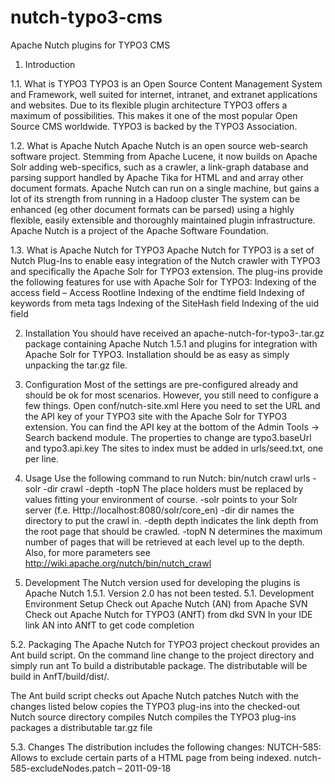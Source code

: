 nutch-typo3-cms
===============

Apache Nutch plugins for TYPO3 CMS

1. Introduction

1.1. What is TYPO3
TYPO3 is an Open Source Content Management System and Framework, well suited for internet, intranet, and extranet applications and websites. Due to its flexible plugin architecture TYPO3 offers a maximum of possibilities. This makes it one of the most popular Open Source CMS worldwide.
TYPO3 is backed by the TYPO3 Association.

1.2. What is Apache Nutch
Apache Nutch is an open source web-search software project. Stemming from Apache Lucene, it now builds on Apache Solr adding web-specifics, such as a crawler, a link-graph database and parsing support handled by Apache Tika for HTML and and array other document formats.
Apache Nutch can run on a single machine, but gains a lot of its strength from running in a Hadoop cluster
The system can be enhanced (eg other document formats can be parsed) using a highly flexible, easily extensible and thoroughly maintained plugin infrastructure.
Apache Nutch is a project of the Apache Software Foundation.

1.3. What is Apache Nutch for TYPO3
Apache Nutch for TYPO3 is a set of Nutch Plug-Ins to enable easy integration of the Nutch crawler with TYPO3 and specifically the Apache Solr for TYPO3 extension.
The plug-ins provide the following features for use with Apache Solr for TYPO3:
Indexing of the access field – Access Rootline
Indexing of the endtime field
Indexing of keywords from meta tags
Indexing of the SiteHash field 
Indexing of the uid field

2. Installation
You should have received an apache-nutch-for-typo3-<version>.tar.gz package containing Apache Nutch 1.5.1 and plugins for integration with Apache Solr for TYPO3. 
Installation should be as easy as simply unpacking the tar.gz file.

3. Configuration
Most of the settings are pre-configured already and should be ok for most scenarios. However, you still need to configure a few things. Open conf/nutch-site.xml
Here you need to set the URL and the API key of your TYPO3 site with the Apache Solr for TYPO3 extension. You can find the API key at the bottom of the Admin Tools → Search backend module.
The properties to change are typo3.baseUrl and typo3.api.key
The sites to index must be added in urls/seed.txt, one per line.

4. Usage 
Use the following command to run Nutch:
bin/nutch crawl urls -solr <Solr URL> -dir crawl -depth <Indexing depth> -topN <Number of pages per level>
The place holders must be replaced by values fitting your environment of course.
-solr points to your Solr server (f.e. Http://localhost:8080/solr/core_en)
-dir dir names the directory to put the crawl in.
-depth depth indicates the link depth from the root page that should be crawled.
-topN N determines the maximum number of pages that will be retrieved at each level up to the depth.
Also, for more parameters see http://wiki.apache.org/nutch/bin/nutch_crawl 

5. Development
The Nutch version used for developing the plugins is Apache Nutch 1.5.1. Version 2.0 has not been tested.
5.1. Development Environment Setup
Check out Apache Nutch (AN) from Apache SVN
Check out Apache Nutch for TYPO3 (ANfT) from dkd SVN
In your IDE link AN into ANfT to get code completion

5.2. Packaging
The Apache Nutch for TYPO3 project checkout provides an Ant build script. On the command line change to the project directory and simply run ant To build a distributable package. The distributable will be build in AnfT/build/dist/.

The Ant build script 
checks out Apache Nutch
patches Nutch with the changes listed below
copies the TYPO3 plug-ins into the checked-out Nutch source directory
compiles Nutch
compiles the TYPO3 plug-ins
packages a distributable tar.gz file

5.3. Changes
The distribution includes the following changes:
NUTCH-585: Allows to exclude certain parts of a HTML page from being indexed. 
	nutch-585-excludeNodes.patch – 2011-09-18

